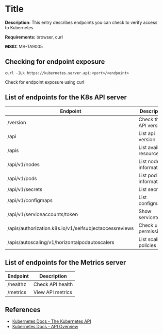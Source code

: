 # Title

**Description:** This entry describes endpoints you can check to verify access to Kubernetes

**Requirements:** browser, curl

**MSID:** MS-TA9005

## Checking for endpoint exposure

```
curl -ILk https://kubernetes.server.api:<port>/<endpoint>
```

Check for endpoint exposure using curl

## List of endpoints for the K8s API server

| Endpoint | Description                                                            |
| ---------|------------------------------------------------------------------------|
| /version                                               | Check the API version    |
| /api                                                   | List api version         |
| /apis                                                  | List available resources |
| /api/v1/nodes                                          | List node information    |
| /api/v1/pods                                           | List pod information     |
| /api/v1/secrets                                        | List secrets             |
| /api/v1/configmaps                                     | List configmaps          | 
| /api/v1/serviceaccounts/token                          | Show servicetoken        |
| /apis/authorization.k8s.io/v1/selfsubjectaccessreviews | Check user permission    |
| /apis/autoscaling/v1/horizontalpodautoscalers          | List scaling policies    |

## List of endpoints for the Metrics server

| Endpoint | Description              |
| ---------|--------------------------|
| /healthz | Check API health         |
| /metrics | View API metrics         |
  
## References
* [Kubernetes Docs - The Kubernetes API](https://kubernetes.io/docs/concepts/overview/kubernetes-api/)
* [Kubernetes Docs - API Overview](https://kubernetes.io/docs/reference/using-api/)
